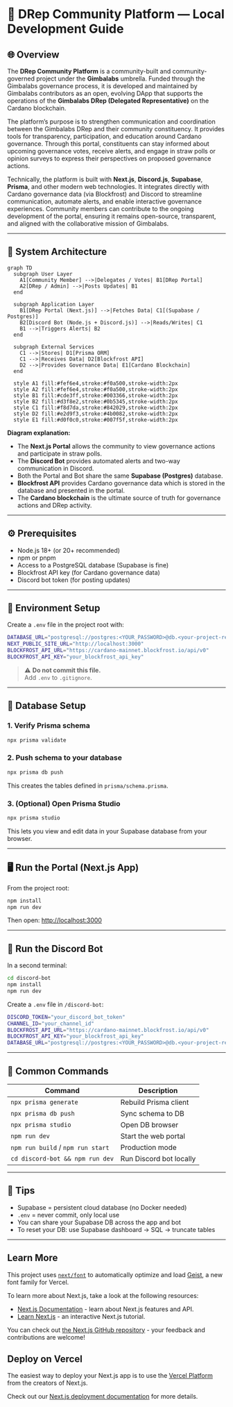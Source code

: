 # 🧭 DRep Community Platform — Local Development Guide

## 🌐 Overview

The **DRep Community Platform** is a community-built and community-governed project under the **Gimbalabs** umbrella. Funded through the Gimbalabs governance process, it is developed and maintained by Gimbalabs contributors as an open, evolving DApp that supports the operations of the **Gimbalabs DRep (Delegated Representative)** on the Cardano blockchain.

The platform’s purpose is to strengthen communication and coordination between the Gimbalabs DRep and their community constituency. It provides tools for transparency, participation, and education around Cardano governance. Through this portal, constituents can stay informed about upcoming governance votes, receive alerts, and engage in straw polls or opinion surveys to express their perspectives on proposed governance actions.

Technically, the platform is built with **Next.js**, **Discord.js**, **Supabase**, **Prisma**, and other modern web technologies. It integrates directly with Cardano governance data (via Blockfrost) and Discord to streamline communication, automate alerts, and enable interactive governance experiences. Community members can contribute to the ongoing development of the portal, ensuring it remains open-source, transparent, and aligned with the collaborative mission of Gimbalabs.

---

## 🧩 System Architecture

```mermaid
graph TD
  subgraph User Layer
    A1[Community Member] -->|Delegates / Votes| B1[DRep Portal]
    A2[DRep / Admin] -->|Posts Updates| B1
  end

  subgraph Application Layer
    B1[DRep Portal (Next.js)] -->|Fetches Data| C1[(Supabase / Postgres)]
    B2[Discord Bot (Node.js + Discord.js)] -->|Reads/Writes| C1
    B1 -->|Triggers Alerts| B2
  end

  subgraph External Services
    C1 -->|Stores| D1[Prisma ORM]
    C1 -->|Receives Data| D2[Blockfrost API]
    D2 -->|Provides Governance Data| E1[Cardano Blockchain]
  end

  style A1 fill:#fef6e4,stroke:#f0a500,stroke-width:2px
  style A2 fill:#fef6e4,stroke:#f0a500,stroke-width:2px
  style B1 fill:#cde3ff,stroke:#003366,stroke-width:2px
  style B2 fill:#d3f8e2,stroke:#0b5345,stroke-width:2px
  style C1 fill:#f8d7da,stroke:#842029,stroke-width:2px
  style D2 fill:#e2d9f3,stroke:#4b0082,stroke-width:2px
  style E1 fill:#d0f0c0,stroke:#007f5f,stroke-width:2px
```

**Diagram explanation:**
- The **Next.js Portal** allows the community to view governance actions and participate in straw polls.
- The **Discord Bot** provides automated alerts and two-way communication in Discord.
- Both the Portal and Bot share the same **Supabase (Postgres)** database.
- **Blockfrost API** provides Cardano governance data which is stored in the database and presented in the portal.
- The **Cardano blockchain** is the ultimate source of truth for governance actions and DRep activity.

---

## ⚙️ Prerequisites

- Node.js 18+ (or 20+ recommended)
- npm or pnpm
- Access to a PostgreSQL database (Supabase is fine)
- Blockfrost API key (for Cardano governance data)
- Discord bot token (for posting updates)

---

## 🧩 Environment Setup

Create a `.env` file in the project root with:

```bash
DATABASE_URL="postgresql://postgres:<YOUR_PASSWORD>@db.<your-project-ref>.supabase.co:5432/postgres"
NEXT_PUBLIC_SITE_URL="http://localhost:3000"
BLOCKFROST_API_URL="https://cardano-mainnet.blockfrost.io/api/v0"
BLOCKFROST_API_KEY="your_blockfrost_api_key"
```

> ⚠️ **Do not commit this file.**  
> Add `.env` to `.gitignore`.

---

## 🧱 Database Setup

### 1. Verify Prisma schema

```bash
npx prisma validate
```

### 2. Push schema to your database

```bash
npx prisma db push
```

This creates the tables defined in `prisma/schema.prisma`.

### 3. (Optional) Open Prisma Studio

```bash
npx prisma studio
```

This lets you view and edit data in your Supabase database from your browser.

---

## 🖥️ Run the Portal (Next.js App)

From the project root:

```bash
npm install
npm run dev
```

Then open: [http://localhost:3000](http://localhost:3000)

---

## 🤖 Run the Discord Bot

In a second terminal:

```bash
cd discord-bot
npm install
npm run dev
```

Create a `.env` file in `/discord-bot`:

```bash
DISCORD_TOKEN="your_discord_bot_token"
CHANNEL_ID="your_channel_id"
BLOCKFROST_API_URL="https://cardano-mainnet.blockfrost.io/api/v0"
BLOCKFROST_API_KEY="your_blockfrost_api_key"
DATABASE_URL="postgresql://postgres:<YOUR_PASSWORD>@db.<your-project-ref>.supabase.co:5432/postgres"
```

---

## 🧰 Common Commands

| Command | Description |
|----------|--------------|
| `npx prisma generate` | Rebuild Prisma client |
| `npx prisma db push` | Sync schema to DB |
| `npx prisma studio` | Open DB browser |
| `npm run dev` | Start the web portal |
| `npm run build` / `npm run start` | Production mode |
| `cd discord-bot && npm run dev` | Run Discord bot locally |

---

## 🧠 Tips

- Supabase = persistent cloud database (no Docker needed)
- `.env` = never commit, only local use
- You can share your Supabase DB across the app and bot
- To reset your DB: use Supabase dashboard → SQL → truncate tables

---

## Learn More

This project uses [`next/font`](https://nextjs.org/docs/app/building-your-application/optimizing/fonts) to automatically optimize and load [Geist](https://vercel.com/font), a new font family for Vercel.

To learn more about Next.js, take a look at the following resources:

- [Next.js Documentation](https://nextjs.org/docs) - learn about Next.js features and API.
- [Learn Next.js](https://nextjs.org/learn) - an interactive Next.js tutorial.

You can check out [the Next.js GitHub repository](https://github.com/vercel/next.js) - your feedback and contributions are welcome!

## Deploy on Vercel

The easiest way to deploy your Next.js app is to use the [Vercel Platform](https://vercel.com/new?utm_medium=default-template&filter=next.js&utm_source=create-next-app&utm_campaign=create-next-app-readme) from the creators of Next.js.

Check out our [Next.js deployment documentation](https://nextjs.org/docs/app/building-your-application/deploying) for more details.


